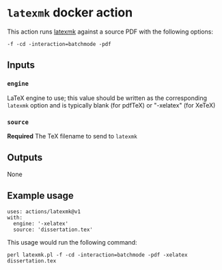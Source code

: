 # `latexmk` docker action

This action runs [latexmk](https://personal.psu.edu/~jcc8/software/latexmk/)
against a source PDF with the following options:

    -f -cd -interaction=batchmode -pdf

## Inputs

### `engine`

LaTeX engine to use; this value should be written as the corresponding
`latexmk` option and is typically blank (for pdfTeX) or "-xelatex" (for XeTeX)

### `source`

**Required** The TeX filename to send to `latexmk`

## Outputs

None

## Example usage

    uses: actions/latexmk@v1
    with:
      engine: '-xelatex'
      source: 'dissertation.tex'

This usage would run the following command:

    perl latexmk.pl -f -cd -interaction=batchmode -pdf -xelatex dissertation.tex
